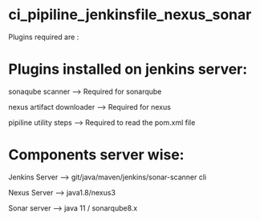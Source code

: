 # ci_pipiline_jenkinsfile_nexus_sonar

Plugins required are :

Plugins installed on jenkins server:
=====================================
 sonaqube scanner  --> Required for sonarqube
 
 nexus artifact downloader  --> Required for nexus
 
 pipiline utility steps  --> Required to read the pom.xml file

Components server wise:
======================
 Jenkins Server  -->  git/java/maven/jenkins/sonar-scanner cli 
 
 Nexus Server    -->  java1.8/nexus3
 
 Sonar server    --> java 11 / sonarqube8.x
